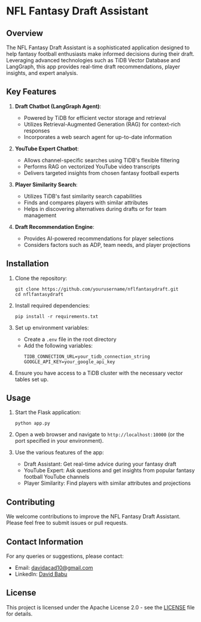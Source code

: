 # NFL Fantasy Draft Assistant

## Overview

The NFL Fantasy Draft Assistant is a sophisticated application designed to help fantasy football enthusiasts make informed decisions during their draft. Leveraging advanced technologies such as TiDB Vector Database and LangGraph, this app provides real-time draft recommendations, player insights, and expert analysis.

## Key Features

1. **Draft Chatbot (LangGraph Agent)**: 
   - Powered by TiDB for efficient vector storage and retrieval
   - Utilizes Retrieval-Augmented Generation (RAG) for context-rich responses
   - Incorporates a web search agent for up-to-date information

2. **YouTube Expert Chatbot**:
   - Allows channel-specific searches using TiDB's flexible filtering
   - Performs RAG on vectorized YouTube video transcripts
   - Delivers targeted insights from chosen fantasy football experts

3. **Player Similarity Search**:
   - Utilizes TiDB's fast similarity search capabilities
   - Finds and compares players with similar attributes
   - Helps in discovering alternatives during drafts or for team management

4. **Draft Recommendation Engine**:
   - Provides AI-powered recommendations for player selections
   - Considers factors such as ADP, team needs, and player projections

## Installation

1. Clone the repository:
   ```
   git clone https://github.com/yourusername/nflfantasydraft.git
   cd nflfantasydraft
   ```

2. Install required dependencies:
   ```
   pip install -r requirements.txt
   ```

3. Set up environment variables:
   - Create a `.env` file in the root directory
   - Add the following variables:
     ```
     TIDB_CONNECTION_URL=your_tidb_connection_string
     GOOGLE_API_KEY=your_google_api_key
     ```

4. Ensure you have access to a TiDB cluster with the necessary vector tables set up.

## Usage

1. Start the Flask application:
   ```
   python app.py
   ```

2. Open a web browser and navigate to `http://localhost:10000` (or the port specified in your environment).

3. Use the various features of the app:
   - Draft Assistant: Get real-time advice during your fantasy draft
   - YouTube Expert: Ask questions and get insights from popular fantasy football YouTube channels
   - Player Similarity: Find players with similar attributes and projections

## Contributing

We welcome contributions to improve the NFL Fantasy Draft Assistant. Please feel free to submit issues or pull requests.

## Contact Information

For any queries or suggestions, please contact:

- Email: davidacad10@gmail.com
- LinkedIn: [David Babu](https://www.linkedin.com/in/david-babu-15047096/)

## License

This project is licensed under the Apache License 2.0 - see the [LICENSE](LICENSE) file for details.